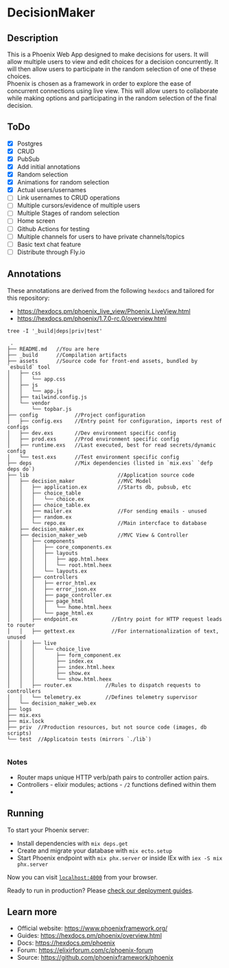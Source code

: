 # DecisionMaker

## Description   
This is a Phoenix Web App designed to make decisions for users.  It will 
allow multiple users to view and edit choices for a decision concurrently.  It 
will then allow users to participate in the random selection of one of these 
choices.    
Phoenix is chosen as a framework in order to explore the ease of concurrent 
connections using live view.  This will allow users to collaborate while making 
options and participating in the random selection of the final decision.

## ToDo

- [x] Postgres  
- [x] CRUD  
- [x] PubSub  
- [X] Add initial annotations
- [X] Random selection  
- [X] Animations for random selection  
- [X] Actual users/usernames  
- [ ] Link usernames to CRUD operations
- [ ] Multiple cursors/evidence of multiple users  
- [ ] Multiple Stages of random selection  
- [ ] Home screen
- [ ] Github Actions for testing 
- [ ] Multiple channels for users to have private channels/topics 
- [ ] Basic text chat feature
- [ ] Distribute through Fly.io   

## Annotations  
These annotations are derived from the following `hexdocs` and tailored for 
this repository:  
  - https://hexdocs.pm/phoenix_live_view/Phoenix.LiveView.html
  - https://hexdocs.pm/phoenix/1.7.0-rc.0/overview.html 

```tree
tree -I '_build|deps|priv|test'

 .
├── README.md   //You are here 
├── _build      //Compilation artifacts
├── assets      //Source code for front-end assets, bundled by `esbuild` tool
│   ├── css
│   │   └── app.css
│   ├── js
│   │   └── app.js
│   ├── tailwind.config.js
│   └── vendor
│       └── topbar.js
├── config            //Project configuration
│   ├── config.exs    //Entry point for configuration, imports rest of configs
│   ├── dev.exs       //Dev environment specific config
│   ├── prod.exs      //Prod environment specific config
│   ├── runtime.exs   //Last executed, best for read secrets/dynamic config 
│   └── test.exs      //Test environment specific config
├── deps              //Mix dependencies (listed in `mix.exs` `defp deps do`)
├── lib                             //Application source code
│   ├── decision_maker              //MVC Model
│   │   ├── application.ex          //Starts db, pubsub, etc
│   │   ├── choice_table   
│   │   │   └── choice.ex
│   │   ├── choice_table.ex
│   │   ├── mailer.ex               //For sending emails - unused 
│   │   ├── random.ex
│   │   └── repo.ex                 //Main intercface to database
│   ├── decision_maker.ex
│   ├── decision_maker_web          //MVC View & Controller
│   │   ├── components
│   │   │   ├── core_components.ex
│   │   │   ├── layouts
│   │   │   │   ├── app.html.heex
│   │   │   │   └── root.html.heex
│   │   │   └── layouts.ex
│   │   ├── controllers
│   │   │   ├── error_html.ex
│   │   │   ├── error_json.ex
│   │   │   ├── page_controller.ex
│   │   │   ├── page_html
│   │   │   │   └── home.html.heex
│   │   │   └── page_html.ex
│   │   ├── endpoint.ex           //Entry point for HTTP request leads to router
│   │   ├── gettext.ex            //For internationalization of text, unused
│   │   ├── live
│   │   │   └── choice_live
│   │   │       ├── form_component.ex
│   │   │       ├── index.ex
│   │   │       ├── index.html.heex
│   │   │       ├── show.ex
│   │   │       └── show.html.heex
│   │   ├── router.ex           //Rules to dispatch requests to controllers
│   │   └── telemetry.ex        //Defines telemetry supervisor
│   └── decision_maker_web.ex
├── logs
├── mix.exs
├── mix.lock
├── priv  //Production resources, but not source code (images, db scripts)
└── test  //Applicatoin tests (mirrors `./lib`)
 
```
### Notes
  - Router maps unique HTTP verb/path pairs to controller action pairs.  
  - Controllers - elixir modules; actions - `/2` functions defined within them
  - 
## Running
To start your Phoenix server:

  * Install dependencies with `mix deps.get`
  * Create and migrate your database with `mix ecto.setup`
  * Start Phoenix endpoint with `mix phx.server` or inside IEx with `iex -S mix phx.server`

Now you can visit [`localhost:4000`](http://localhost:4000) from your browser.

Ready to run in production? Please [check our deployment guides](https://hexdocs.pm/phoenix/deployment.html).

## Learn more

  * Official website: https://www.phoenixframework.org/
  * Guides: https://hexdocs.pm/phoenix/overview.html
  * Docs: https://hexdocs.pm/phoenix
  * Forum: https://elixirforum.com/c/phoenix-forum
  * Source: https://github.com/phoenixframework/phoenix
